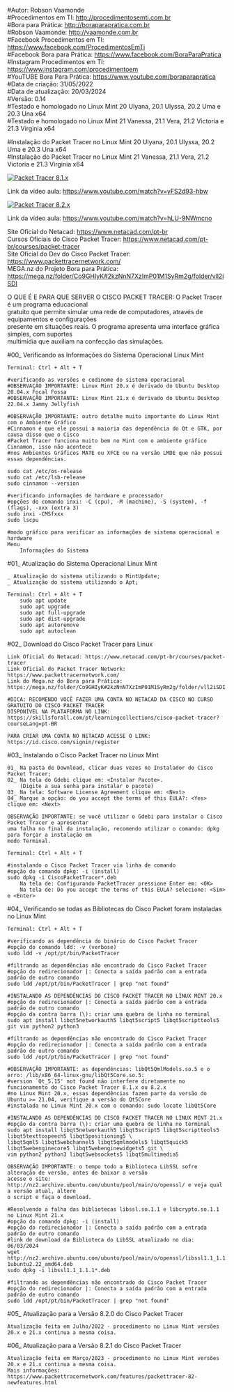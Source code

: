 #Autor: Robson Vaamonde<br>
#Procedimentos em TI: http://procedimentosemti.com.br<br>
#Bora para Prática: http://boraparapratica.com.br<br>
#Robson Vaamonde: http://vaamonde.com.br<br>
#Facebook Procedimentos em TI: https://www.facebook.com/ProcedimentosEmTi<br>
#Facebook Bora para Prática: https://www.facebook.com/BoraParaPratica<br>
#Instagram Procedimentos em TI: https://www.instagram.com/procedimentoem<br>
#YouTUBE Bora Para Prática: https://www.youtube.com/boraparapratica<br>
#Data de criação: 31/05/2022<br>
#Data de atualização: 20/03/2024<br>
#Versão: 0.14<br>
#Testado e homologado no Linux Mint 20 Ulyana, 20.1 Ulyssa, 20.2 Uma e 20.3 Una x64<br>
#Testado e homologado no Linux Mint 21 Vanessa, 21.1 Vera, 21.2 Victoria e 21.3 Virginia x64

#Instalação do Packet Tracer no Linux Mint 20 Ulyana, 20.1 Ulyssa, 20.2 Uma e 20.3 Una x64<br>
#Instalação do Packet Tracer no Linux Mint 21 Vanessa, 21.1 Vera, 21.2 Victoria e 21.3 Virginia x64

[![Packet Tracer 8.1.x](http://img.youtube.com/vi/yFS2d93-hbw/0.jpg)](https://www.youtube.com/watch?v=yFS2d93-hbw "Packet Tracer 8.1.x")

Link da vídeo aula: https://www.youtube.com/watch?v=yFS2d93-hbw

[![Packet Tracer 8.2.x](http://img.youtube.com/vi/hLU-9NWmcno/0.jpg)](https://www.youtube.com/watch?v=hLU-9NWmcno "Packet Tracer 8.2.x")

Link da vídeo aula: https://www.youtube.com/watch?v=hLU-9NWmcno

Site Oficial do Netacad: https://www.netacad.com/pt-br<br>
Cursos Oficiais do Cisco Packet Tracer: https://www.netacad.com/pt-br/courses/packet-tracer<br>
Site Oficial do Dev do Cisco Packet Tracer: https://www.packettracernetwork.com/<br>
MEGA.nz do Projeto Bora para Prática: https://mega.nz/folder/Co9GHIyK#2kzNnN7XzImP01M1SyRm2g/folder/vll2iSDI

O QUE É E PARA QUE SERVER O CISCO PACKET TRACER: O Packet Tracer é um programa educacional<br>
gratuito que permite simular uma rede de computadores, através de equipamentos e configurações<br>
presente em situações reais. O programa apresenta uma interface gráfica simples, com suportes<br>
multimídia que auxiliam na confecção das simulações.

#00_ Verificando as Informações do Sistema Operacional Linux Mint<br>

	Terminal: Ctrl + Alt + T

	#verificando as versões e codinome do sistema operacional
	#OBSERVAÇÃO IMPORTANTE: Linux Mint 20.x é derivado do Ubuntu Desktop 20.04.x Focal Fossa
	#OBSERVAÇÃO IMPORTANTE: Linux Mint 21.x é derivado do Ubuntu Desktop 22.04.x Jammy Jellyfish

	#OBSERVAÇÃO IMPORTANTE: outro detalhe muito importante do Linux Mint com o Ambiente Gráfico 
	#Cinnamon é que ele possui a maioria das dependência do Qt e GTK, por causa disso que o Cisco 
	#Packet Tracer funciona muito bem no Mint com o ambiente gráfico Cinnamon, isso não acontece 
	#nos Ambientes Gráficos MATE ou XFCE ou na versão LMDE que não possui essas dependências.
	
	sudo cat /etc/os-release
	sudo cat /etc/lsb-release
	sudo cinnamon --version

	#verificando informações de hardware e processador
	#opções do comando inxi: -C (cpu), -M (machine), -S (system), -f (flags), -xxx (extra 3)
	sudo inxi -CMSfxxx
	sudo lscpu

	#modo gráfico para verificar as informações de sistema operacional e hardware
	Menu
		Informações do Sistema
		
#01_ Atualização do Sistema Operacional Linux Mint<br>

	_ Atualização do sistema utilizando o MintUpdate;
	_ Atualização do sistema utilizando o Apt;

	Terminal: Ctrl + Alt + T
		sudo apt update
		sudo apt upgrade
		sudo apt full-upgrade
		sudo apt dist-upgrade
		sudo apt autoremove
		sudo apt autoclean

#02_ Download do Cisco Packet Tracer para Linux<br>

	Link Oficial do Netacad: https://www.netacad.com/pt-br/courses/packet-tracer
	Link Oficial do Packet Tracer Network: https://www.packettracernetwork.com/
	Link do Mega.nz do Bora para Prática: https://mega.nz/folder/Co9GHIyK#2kzNnN7XzImP01M1SyRm2g/folder/vll2iSDI

	#DICA: RECOMENDO VOCÊ FAZER UMA CONTA NO NETACAD DA CISCO NO CURSO GRATUITO DO CISCO PACKET TRACER
	DISPONÍVEL NA PLATAFORMA NO LINK: https://skillsforall.com/pt/learningcollections/cisco-packet-tracer?courseLang=pt-BR

	PARA CRIAR UMA CONTA NO NETACAD ACESSE O LINK: https://id.cisco.com/signin/register

#03_ Instalando o Cisco Packet Tracer no Linux Mint<br>

	01_ Na pasta de Download, clicar duas vezes no Instalador do Cisco Packet Tracer;
	02_ Na tela do Gdebi clique em: <Instalar Pacote>.
		(Digite a sua senha para instalar o pacote)
	03_ Na tela: Software License Agreement clique em: <Next>
	04_ Marque a opção: do you accept the terms of this EULA?: <Yes> clique em: <Next>

	OBSERVAÇÃO IMPORTANTE: se você utilizar o Gdebi para instalar o Cisco Packet Tracer e apresentar
	uma falha no final da instalação, recomendo utilizar o comando: dpkg para forçar a instalação em 
	modo Terminal.

	Terminal: Ctrl + Alt + T

	#instalando o Cisco Packet Tracer via linha de comando
	#opção do comando dpkg: -i (install)
	sudo dpkg -i CiscoPacketTracer*.deb
		Na tela de: Configurando PacketTracer pressione Enter em: <OK>
		Na tela de: Do you accept the terms of this EULA? selecione: <Sim> e <Enter>

#04_ Verificando se todas as Bibliotecas do Cisco Packet foram instaladas no Linux Mint<br>

	Terminal: Ctrl + Alt + T

	#verificando as dependência do binário do Cisco Packet Tracer
	#opção do comando ldd: -v (verbose)
	sudo ldd -v /opt/pt/bin/PacketTracer

	#filtrando as dependências não encontrado do Cisco Packet Tracer
	#opção do redirecionador |: Conecta a saída padrão com a entrada padrão de outro comando
	sudo ldd /opt/pt/bin/PacketTracer | grep "not found"

	#INSTALANDO AS DEPENDÊNCIAS DO CISCO PACKET TRACER NO LINUX MINT 20.x
	#opção do redirecionador |: Conecta a saída padrão com a entrada padrão de outro comando
	#opção da contra barra (\): criar uma quebra de linha no terminal
	sudo apt install libqt5networkauth5 libqt5script5 libqt5scripttools5 git vim python2 python3
	
	#filtrando as dependências não encontrado do Cisco Packet Tracer
	#opção do redirecionador |: Conecta a saída padrão com a entrada padrão de outro comando
	sudo ldd /opt/pt/bin/PacketTracer | grep "not found"

	#OBSERVAÇÃO IMPORTANTE: as dependências: libQt5QmlModels.so.5 e o erro: /lib/x86_64-linux-gnu/libQt5Core.so.5: 
	#version `Qt_5.15' not found não interfere diretamente no funcionamento do Cisco Packet Tracer 8.1.x ou 8.2.x
	#no Linux Mint 20.x, essas dependências fazem parte da versão do Ubuntu >= 21.04, verifique a versão do Qt5Core 
	#instalada no Linux Mint 20.x com o comando: sudo locate libQt5Core

	#INSTALANDO AS DEPENDÊNCIAS DO CISCO PACKET TRACER NO LINUX MINT 21.x
	#opção da contra barra (\): criar uma quebra de linha no terminal
	sudo apt install libqt5networkauth5 libqt5script5 libqt5scripttools5 libqt5texttospeech5 libqt5positioning5 \
	libqt5qml5 libqt5webchannel5 libqt5qmlmodels5 libqt5quick5 libqt5webenginecore5 libqt5webenginewidgets5 git \
	vim python2 python3 libqt5websockets5 libqt5multimedia5 

	OBSERVAÇÃO IMPORTANTE: o tempo todo a Biblioteca LibSSL sofre alteração de versão, antes de baixar a versão
	acesse o site: http://nz2.archive.ubuntu.com/ubuntu/pool/main/o/openssl/ e veja qual a versão atual, altere
	o script e faça o download.

	#Resolvendo a falha das bibliotecas libssl.so.1.1 e libcrypto.so.1.1 no Linux Mint 21.x
	#opção do comando dpkg: -i (install)
	#opção do redirecionador |: Conecta a saída padrão com a entrada padrão de outro comando
	#link de download da Biblioteca do LibSSL atualizado no dia: 06/03/2024
	wget http://nz2.archive.ubuntu.com/ubuntu/pool/main/o/openssl/libssl1.1_1.1.1f-1ubuntu2.22_amd64.deb
	sudo dpkg -i libssl1.1_1.1.1*.deb

	#filtrando as dependências não encontrado do Cisco Packet Tracer
	#opção do redirecionador |: Conecta a saída padrão com a entrada padrão de outro comando	
	sudo ldd /opt/pt/bin/PacketTracer | grep "not found"

#05_ Atualização para a Versão 8.2.0 do Cisco Packet Tracer

	Atualização feita em Julho/2022 - procedimento no Linux Mint versões 20.x e 21.x continua a mesma coisa.

#06_ Atualização para a Versão 8.2.1 do Cisco Packet Tracer

	Atualização feita em Março/2023 - procedimento no Linux Mint versões 20.x e 21.x continua a mesma coisa.
	Mais informações: https://www.packettracernetwork.com/features/packettracer-82-newfeatures.html